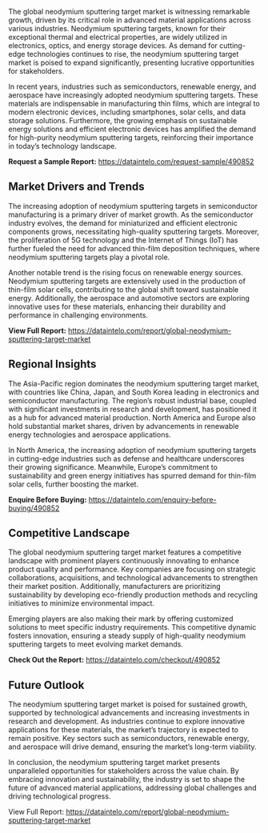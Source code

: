 The global neodymium sputtering target market is witnessing remarkable growth, driven by its critical role in advanced material applications across various industries. Neodymium sputtering targets, known for their exceptional thermal and electrical properties, are widely utilized in electronics, optics, and energy storage devices. As demand for cutting-edge technologies continues to rise, the neodymium sputtering target market is poised to expand significantly, presenting lucrative opportunities for stakeholders.

In recent years, industries such as semiconductors, renewable energy, and aerospace have increasingly adopted neodymium sputtering targets. These materials are indispensable in manufacturing thin films, which are integral to modern electronic devices, including smartphones, solar cells, and data storage solutions. Furthermore, the growing emphasis on sustainable energy solutions and efficient electronic devices has amplified the demand for high-purity neodymium sputtering targets, reinforcing their importance in today’s technology landscape.

**Request a Sample Report:** https://dataintelo.com/request-sample/490852

## Market Drivers and Trends

The increasing adoption of neodymium sputtering targets in semiconductor manufacturing is a primary driver of market growth. As the semiconductor industry evolves, the demand for miniaturized and efficient electronic components grows, necessitating high-quality sputtering targets. Moreover, the proliferation of 5G technology and the Internet of Things (IoT) has further fueled the need for advanced thin-film deposition techniques, where neodymium sputtering targets play a pivotal role.

Another notable trend is the rising focus on renewable energy sources. Neodymium sputtering targets are extensively used in the production of thin-film solar cells, contributing to the global shift toward sustainable energy. Additionally, the aerospace and automotive sectors are exploring innovative uses for these materials, enhancing their durability and performance in challenging environments.

**View Full Report:** https://dataintelo.com/report/global-neodymium-sputtering-target-market

## Regional Insights

The Asia-Pacific region dominates the neodymium sputtering target market, with countries like China, Japan, and South Korea leading in electronics and semiconductor manufacturing. The region’s robust industrial base, coupled with significant investments in research and development, has positioned it as a hub for advanced material production. North America and Europe also hold substantial market shares, driven by advancements in renewable energy technologies and aerospace applications.

In North America, the increasing adoption of neodymium sputtering targets in cutting-edge industries such as defense and healthcare underscores their growing significance. Meanwhile, Europe’s commitment to sustainability and green energy initiatives has spurred demand for thin-film solar cells, further boosting the market.

**Enquire Before Buying:** https://dataintelo.com/enquiry-before-buying/490852

## Competitive Landscape 

The global neodymium sputtering target market features a competitive landscape with prominent players continuously innovating to enhance product quality and performance. Key companies are focusing on strategic collaborations, acquisitions, and technological advancements to strengthen their market position. Additionally, manufacturers are prioritizing sustainability by developing eco-friendly production methods and recycling initiatives to minimize environmental impact.

Emerging players are also making their mark by offering customized solutions to meet specific industry requirements. This competitive dynamic fosters innovation, ensuring a steady supply of high-quality neodymium sputtering targets to meet evolving market demands.

**Check Out the Report:** https://dataintelo.com/checkout/490852

## Future Outlook

The neodymium sputtering target market is poised for sustained growth, supported by technological advancements and increasing investments in research and development. As industries continue to explore innovative applications for these materials, the market’s trajectory is expected to remain positive. Key sectors such as semiconductors, renewable energy, and aerospace will drive demand, ensuring the market’s long-term viability.

In conclusion, the neodymium sputtering target market presents unparalleled opportunities for stakeholders across the value chain. By embracing innovation and sustainability, the industry is set to shape the future of advanced material applications, addressing global challenges and driving technological progress.

View Full Report: https://dataintelo.com/report/global-neodymium-sputtering-target-market
